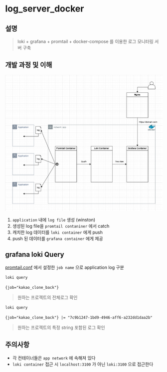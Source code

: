 # log_server_docker
## 설명
> loki + grafana + promtail + docker-compose 를 이용한 로그 모니터링 서버 구축


## 개발 과정 및 이해
![alt text](log_flow.png)

1. `application` 내에 `log file` 생성 (winston)
2. 생성된 log file을 `promtail contaniner` 에서 catch
3. 캐치한 log 데이터를 `loki container` 에게 push
4. push 된 데이터를 `grafana container` 에게 제공


## grafana loki Query
[promtail.conf](promtail-config.yml) 에서 설정한 `job name` 으로 application log 구분
```
loki query

{job="kakao_clone_back"}
```
> 원하는 프로젝트의 전체로그 확인

```
loki query

{job="kakao_clone_back"} |= "7c9b1247-1bd9-4946-aff6-a232dd1daa2b"
```
> 원하는 프로젝트의 특정 string 포함된 로그 확인


## 주의사항
- 각 컨테이너들은 `app network` 에 속해져 있다
- `loki container` 접근 시 `localhost:3100` 가 아닌 `loki:3100` 으로 접근한다